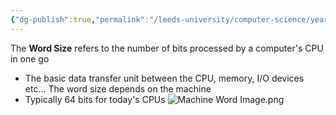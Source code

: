 ```yaml
---
{"dg-publish":true,"permalink":"/leeds-university/computer-science/year-1/computer-architecture/section-9-memory/definitions/machine-word/","tags":["Definition"]}
---
```



The **Word Size** refers to the number of bits processed by a computer's CPU in one go
- The basic data transfer unit between the CPU, memory, I/O devices etc...
The word size depends on the machine
- Typically 64 bits for today's CPUs
![Machine Word Image.png](/img/user/Leeds%20University/Computer%20Science/Year%201/Computer%20Architecture/Section%2010%20-%20Cache%20Memory/Images/Machine%20Word%20Image.png)
